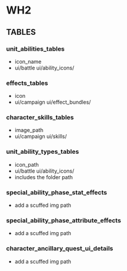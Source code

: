 # WH2
## TABLES
### unit_abilities_tables
- icon_name
- ui/battle ui/ability_icons/

### effects_tables
- icon
- ui/campaign ui/effect_bundles/

### character_skills_tables
- image_path
- ui/campaign ui/skills/

### unit_ability_types_tables
- icon_path
- ui/battle ui/ability_icons/
- includes the folder path

### special_ability_phase_stat_effects
- add a scuffed img path

### special_ability_phase_attribute_effects
- add a scuffed img path

### character_ancillary_quest_ui_details
- add a scuffed img path
